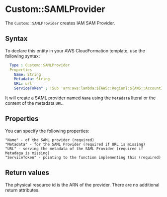 # Custom::SAMLProvider
The `Custom::SAMLProvider` creates IAM SAM Provider.

## Syntax
To declare this entity in your AWS CloudFormation template, use the following syntax:

```yaml
  Type : Custom::SAMLProvider
  Properties
    Name: String
    Metadata: String
    URL: url
    ServiceToken" : !Sub 'arn:aws:lambda:${AWS::Region}:${AWS::AccountId}:function:cfn-saml-provider'
```

It will create a SAML provider named `Name` using the `Metadata` literal or the content
of the metadata `URL`.

## Properties
You can specify the following properties:

    "Name" - of the SAML provider (required)
    "Metadata" - for the SAML Provider (required if URL is missing)
    "URL" - serving the metadata of the SAML Provider (required if Metadaga is missing)
    "ServiceToken" - pointing to the function implementing this (required)

## Return values
The physical resource id is the ARN of the provider. There are no additional return attributes.



